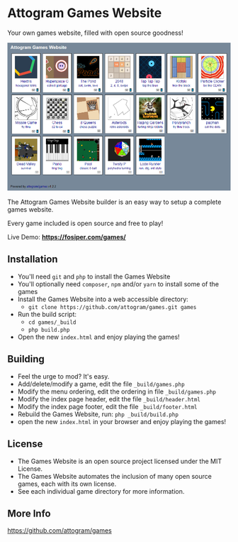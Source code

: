 # Attogram Games Website

Your own games website, filled with open source goodness!

[![Games Website](https://raw.githubusercontent.com/attogram/attogram-docs/master/games/games.png)](https://github.com/attogram/games)

The Attogram Games Website builder is an easy way to setup a
complete games website.  

Every game included is open source and free to play!

Live Demo: **<https://fosiper.com/games/>**

## Installation

* You'll need `git` and `php` to install the Games Website
* You'll optionally need `composer`, `npm` and/or `yarn` to install some of the games
* Install the Games Website into a web accessible directory:
  * `git clone https://github.com/attogram/games.git games`
* Run the build script:
  * `cd games/_build`
  * `php build.php`  
* Open the new `index.html` and enjoy playing the games!

## Building

* Feel the urge to mod?  It's easy.
* Add/delete/modify a game, edit the file `_build/games.php`
* Modify the menu ordering, edit the ordering in file `_build/games.php`
* Modify the index page header, edit the file `_build/header.html`
* Modify the index page footer, edit the file `_build/footer.html`
* Rebuild the Games Website, run: `php _build/build.php`
* open the new `index.html` in your browser and enjoy playing the games!

## License

* The Games Website is an open source project licensed under the MIT License.
* The Games Website automates the inclusion of many open source games,
  each with its own license.   
* See each individual game directory for more information.

## More Info

<https://github.com/attogram/games>
